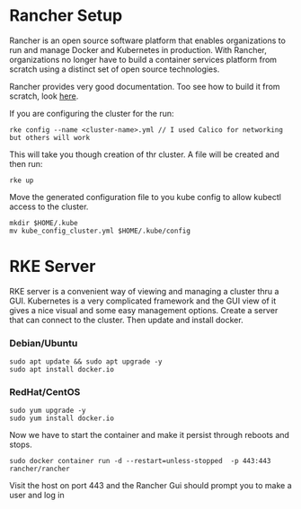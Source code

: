 #  Rancher Setup 

Rancher is an open source software platform that enables organizations to run and manage Docker and Kubernetes in production. With Rancher, organizations no longer have to build a container services platform from scratch using a distinct set of open source technologies.

Rancher provides very good documentation. Too see how to build it from scratch, look [here](https://rancher.com/blog/2018/2018-09-26-setup-basic-kubernetes-cluster-with-ease-using-rke/).

If you are configuring the cluster for the run: 

    rke config --name <cluster-name>.yml // I used Calico for networking but others will work

This will take you though creation of thr cluster. A file will be created and then run:

    rke up

Move the generated configuration file to you kube config to allow kubectl access to the cluster.

    mkdir $HOME/.kube
    mv kube_config_cluster.yml $HOME/.kube/config


# RKE Server

RKE server is a convenient way of viewing and managing a cluster thru a GUI. Kubernetes is a very complicated framework and the GUI view of it gives a nice visual and some easy management options. Create a server that can connect to the cluster. Then update and install docker. 

### Debian/Ubuntu
    sudo apt update && sudo apt upgrade -y
    sudo apt install docker.io

### RedHat/CentOS
    sudo yum upgrade -y
    sudo yum install docker.io

Now we have to start the container and make it persist through reboots and stops.

    sudo docker container run -d --restart=unless-stopped  -p 443:443 rancher/rancher

Visit the host on port 443 and the Rancher Gui should prompt you to make a user and log in







